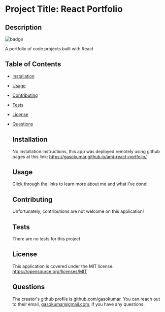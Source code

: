 # Project Title: React Portfolio

## Description

![badge](https://img.shields.io/badge/license-MIT-success)

A portfolio of code projects built with React

## Table of Contents

- [Installation](#installation)
- [Usage](#usage)
- [Contributing](#contributing)
- [Tests](#tests)
- [License](#license)
- [Questions](#questions)

  ## Installation

  No installation instructions, this app was deployed remotely using github pages at this link:
  https://gasokumar.github.io/ami-react-portfolio/

  ## Usage

  Click through the links to learn more about me and what I've done!

  ## Contributing

  Unfortunately, contributions are not welcome on this application!

  ## Tests

  There are no tests for this project

  ## License

  This application is covered under the MIT license.
  https://opensource.org/licenses/MIT

  ## Questions

  The creator's github profile is github.com/gasokumar.
  You can reach out to their email, gasokumar@gmail.com, if you have any questions.
